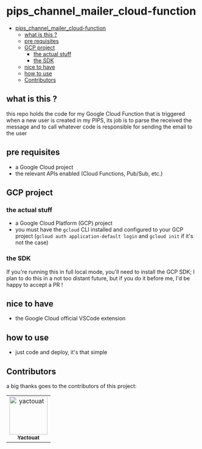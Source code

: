 # pips_channel_mailer_cloud-function

<!-- TOC -->

- [pips_channel_mailer_cloud-function](#pips_channel_mailer_cloud-function)
  - [what is this ?](#what-is-this-)
  - [pre requisites](#pre-requisites)
  - [GCP project](#gcp-project)
    - [the actual stuff](#the-actual-stuff)
    - [the SDK](#the-sdk)
  - [nice to have](#nice-to-have)
  - [how to use](#how-to-use)
  - [Contributors](#contributors)

<!-- /TOC -->

## what is this ?

this repo holds the code for my Google Cloud Function that is triggered when a new user is created in my PIPS, its job is to parse the received the message and to call whatever code is responsible for sending the email to the user

## pre requisites

- a Google Cloud project
- the relevant APIs enabled (Cloud Functions, Pub/Sub, etc.)

## GCP project

### the actual stuff

- a Google Cloud Platform (GCP) project
- you must have the `gcloud` CLI installed and configured to your GCP project (`gcloud auth application-default login` and `gcloud init` if it's not the case)

### the SDK

If you're running this in full local mode, you'll need to install the GCP SDK; I plan to do this in a not too distant future, but if you do it before me, I'd be happy to accept a PR !

## nice to have

- the Google Cloud official VSCode extension

## how to use

- just code and deploy, it's that simple

## Contributors

a big thanks goes to the contributors of this project:

<table>
<tbody>
    <tr>
        <td align="center"><a href="https://github.com/yactouat"><img src="https://avatars.githubusercontent.com/u/37403808?v=4" width="100px;" alt="yactouat"/><br /><sub><b>Yactouat</b></sub></a><br /><a href="https://github.com/yactouat"></td>
    </tr>
</tbody>
</table>
